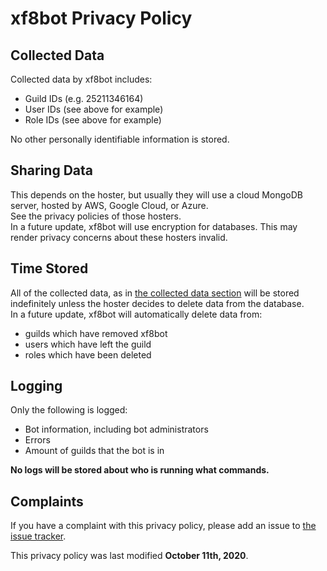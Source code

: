 # xf8bot Privacy Policy
## Collected Data
Collected data by xf8bot includes:
- Guild IDs (e.g. 25211346164)
- User IDs (see above for example)
- Role IDs (see above for example)

No other personally identifiable information is stored.
## Sharing Data
This depends on the hoster, but usually they will use a cloud MongoDB server, hosted by AWS, Google Cloud, or Azure.  
See the privacy policies of those hosters.  
In a future update, xf8bot will use encryption for databases. This may render privacy concerns about these hosters invalid.  
## Time Stored
All of the collected data, as in [the collected data section](#collected-data) will be stored indefinitely unless the hoster decides to delete data from the database.  
In a future update, xf8bot will automatically delete data from:
- guilds which have removed xf8bot
- users which have left the guild
- roles which have been deleted
## Logging
Only the following is logged:
- Bot information, including bot administrators
- Errors
- Amount of guilds that the bot is in

**No logs will be stored about who is running what commands.**
## Complaints
If you have a complaint with this privacy policy, please add an issue to [the issue tracker](https://github.com/xf8b/xf8bot/issues/).

This privacy policy was last modified **October 11th, 2020**.
